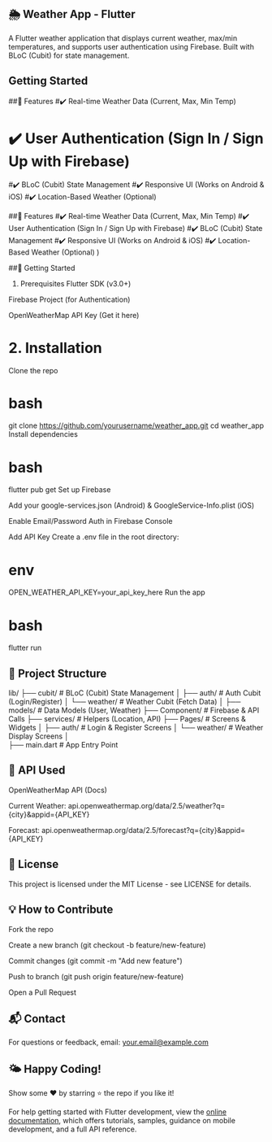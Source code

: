 ## 🌦️ Weather App - Flutter

A Flutter weather application that displays current weather, max/min temperatures, and supports user authentication using Firebase. Built with BLoC (Cubit) for state management.

## Getting Started
##📱 Features
#✔️ Real-time Weather Data (Current, Max, Min Temp)
# ✔️ User Authentication (Sign In / Sign Up with Firebase)
#✔️ BLoC (Cubit) State Management
#✔️ Responsive UI (Works on Android & iOS)
#✔️ Location-Based Weather (Optional)

##📱 Features
#✔️ Real-time Weather Data (Current, Max, Min Temp)
#✔️ User Authentication (Sign In / Sign Up with Firebase)
#✔️ BLoC (Cubit) State Management
#✔️ Responsive UI (Works on Android & iOS)
#✔️ Location-Based Weather (Optional)
)

##🚀 Getting Started
1. Prerequisites
Flutter SDK (v3.0+)

Firebase Project (for Authentication)

OpenWeatherMap API Key (Get it here)

# 2. Installation
Clone the repo

# bash

git clone https://github.com/yourusername/weather_app.git
cd weather_app
Install dependencies

# bash

flutter pub get
Set up Firebase

Add your google-services.json (Android) & GoogleService-Info.plist (iOS)

Enable Email/Password Auth in Firebase Console

Add API Key
Create a .env file in the root directory:

# env

OPEN_WEATHER_API_KEY=your_api_key_here
Run the app

# bash

flutter run

## 📂 Project Structure

lib/
├── cubit/          # BLoC (Cubit) State Management
│   ├── auth/       # Auth Cubit (Login/Register)
│   └── weather/    # Weather Cubit (Fetch Data)
│
├── models/         # Data Models (User, Weather)
├── Component/   # Firebase & API Calls
├── services/       # Helpers (Location, API)
├── Pages/             # Screens & Widgets
│   ├── auth/       # Login & Register Screens
│   └── weather/    # Weather Display Screens
│   
├── main.dart       # App Entry Point

## 🔌 API Used
OpenWeatherMap API (Docs)

Current Weather: api.openweathermap.org/data/2.5/weather?q={city}&appid={API_KEY}

Forecast: api.openweathermap.org/data/2.5/forecast?q={city}&appid={API_KEY}

## 📜 License
This project is licensed under the MIT License - see LICENSE for details.

## 💡 How to Contribute
Fork the repo

Create a new branch (git checkout -b feature/new-feature)

Commit changes (git commit -m "Add new feature")

Push to branch (git push origin feature/new-feature)

Open a Pull Request

## 📬 Contact
For questions or feedback, email: your.email@example.com

## 🌤️ Happy Coding!
Show some ❤️ by starring ⭐ the repo if you like it!


For help getting started with Flutter development, view the
[online documentation](https://docs.flutter.dev/), which offers tutorials,
samples, guidance on mobile development, and a full API reference.
